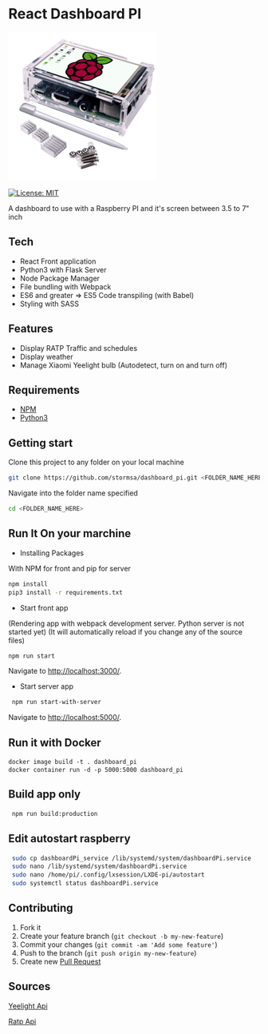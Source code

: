 # React Dashboard PI
![Dashboard PI](dashboardPi.png)

[![License: MIT](https://img.shields.io/badge/License-MIT-brightgreen.svg)](https://opensource.org/licenses/MIT) 

A dashboard to use with a Raspberry PI and it's screen between 3.5 to 7" inch

## Tech
+ React Front application
+ Python3 with Flask Server 
+ Node Package Manager 
+ File bundling with Webpack
+ ES6 and greater => ES5 Code transpiling (with Babel)
+ Styling with SASS

## Features

+ Display RATP Traffic and schedules 
+ Display weather
+ Manage Xiaomi Yeelight bulb (Autodetect, turn on and turn off)


## Requirements

* [NPM](https://www.npmjs.com/)
* [Python3](https://www.python.org/downloads/)

## Getting start


Clone this project to any folder on your local machine
```bash
git clone https://github.com/stormsa/dashboard_pi.git <FOLDER_NAME_HERE>
```
Navigate into the folder name specified
```bash
cd <FOLDER_NAME_HERE>
```

## Run It On your marchine 

+ Installing Packages

With NPM for front and pip for server
```bash 
npm install
pip3 install -r requirements.txt
```

+ Start front app

(Rendering app with webpack development server. Python server is not started yet)
(It will automatically reload if you change any of the source files)

```bash
npm run start
```

Navigate to [http://localhost:3000/](http://localhost:3000). 

+ Start server app

```bash
 npm run start-with-server
```

Navigate to [http://localhost:5000/](http://localhost:5000).

## Run it with Docker
```
docker image build -t . dashboard_pi
docker container run -d -p 5000:5000 dashboard_pi
```

## Build app only

```bash
 npm run build:production
```

## Edit autostart raspberry
```bash
 sudo cp dashboardPi_service /lib/systemd/system/dashboardPi.service
 sudo nano /lib/systemd/system/dashboardPi.service
 sudo nano /home/pi/.config/lxsession/LXDE-pi/autostart
 sudo systemctl status dashboardPi.service
```

## Contributing

1. Fork it
2. Create your feature branch (`git checkout -b my-new-feature`)
3. Commit your changes (`git commit -am 'Add some feature'`)
4. Push to the branch (`git push origin my-new-feature`)
5. Create new [Pull Request](../../pull/new/master)

## Sources

[Yeelight Api](https://yeelight.readthedocs.io/en/latest/)

[Ratp Api](https://api-ratp.pierre-grimaud.fr/v3)
